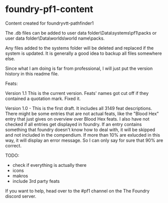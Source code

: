 # foundry-pf1-content
Content created for foundryvtt-pathfinder1

The .db files can be added to 
user data folder\Data\systems\pf1\packs
or 
user data folder\Data\worlds\world name\packs.

Any files added to the systems folder will be deleted and replaced if the system is updated. It is generally a good idea to backup all files somewhere else. 

Since what I am doing is far from professional, I will just put the version history in this readme file. 

Feats:

Version 1.1 This is the current version. Feats' names got cut off if they contained a quotation mark. Fixed it.

Version 1.0 - This is the first draft. It includes all 3149 feat descriptions. There might be some entries that are not actual feats, like the "Blood Hex" entry that just gives on overview over Blood Hex feats. I also have not checked if all entries get displayed in foundry. If an entry contains something that foundry doesn't know how to deal with, it will be skipped and not included in the compendium. If more than 10% are exlucded in this way, it will display an error message. So I can only say for sure that 90% are correct. 

TODO: 
- check if everything is actually there
- icons 
- makros
- include 3rd party feats

If you want to help, head over to the #pf1 channel on the The Foundry discord server.

